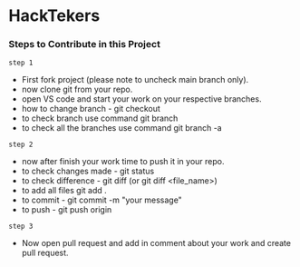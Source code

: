 # HackTekers


### Steps to Contribute in this Project
  ```step 1```
  - First fork project (please note to uncheck main branch only).
  - now clone git from your repo.
  - open VS code and start your work on your respective branches.
  - how to change branch - git checkout <branch name>
  - to check branch use command git branch
  - to check all the branches use command git branch -a
  
  ```step 2```
  - now after finish your work time to push it in your repo.
  - to check changes made - git status
  - to check difference - git diff (or git diff <file_name>)
  - to add all files git add .
  - to commit - git commit -m "your message"
  - to push - git push origin <branch name>
  
  ```step 3```
  - Now open pull request and add in comment about your work and create pull request.
